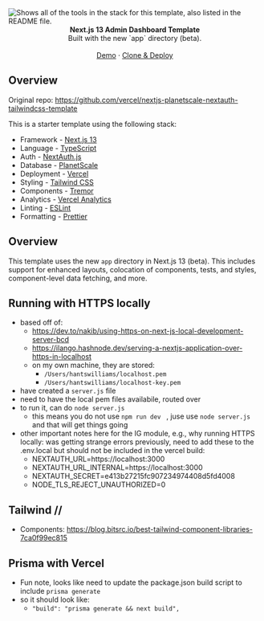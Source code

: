 <picture>
  <source media="(prefers-color-scheme: dark)" srcset="https://user-images.githubusercontent.com/9113740/201498864-2a900c64-d88f-4ed4-b5cf-770bcb57e1f5.png">
  <source media="(prefers-color-scheme: light)" srcset="https://user-images.githubusercontent.com/9113740/201498152-b171abb8-9225-487a-821c-6ff49ee48579.png">
  <img alt="Shows all of the tools in the stack for this template, also listed in the README file." src="https://user-images.githubusercontent.com/9113740/201498152-b171abb8-9225-487a-821c-6ff49ee48579.png">
</picture>

<div align="center"><strong>Next.js 13 Admin Dashboard Template</strong></div>
<div align="center">Built with the new `app` directory (beta).</div>
<br />
<div align="center">
<a href="http://admin-dash-template.vercel.sh/">Demo</a>
<span> · </span>
<a href="https://vercel.com/templates/next.js/admin-dashboard-tailwind-planetscale-react-nextjs">Clone & Deploy</a>
<span>
</div>

## Overview

Original repo: https://github.com/vercel/nextjs-planetscale-nextauth-tailwindcss-template

This is a starter template using the following stack:

- Framework - [Next.js 13](https://nextjs.org/13)
- Language - [TypeScript](https://www.typescriptlang.org)
- Auth - [NextAuth.js](https://next-auth.js.org)
- Database - [PlanetScale](https://planetscale.com)
- Deployment - [Vercel](https://vercel.com/docs/concepts/next.js/overview)
- Styling - [Tailwind CSS](https://tailwindcss.com)
- Components - [Tremor](https://www.tremor.so)
- Analytics - [Vercel Analytics](https://vercel.com/analytics)
- Linting - [ESLint](https://eslint.org)
- Formatting - [Prettier](https://prettier.io)

## Overview

This template uses the new `app` directory in Next.js 13 (beta). This includes support for enhanced layouts, colocation of components, tests, and styles, component-level data fetching, and more.

## Running with HTTPS locally 
- based off of: 
  - https://dev.to/nakib/using-https-on-next-js-local-development-server-bcd 
  - https://ilango.hashnode.dev/serving-a-nextjs-application-over-https-in-localhost 
  - on my own machine, they are stored: 
    - `/Users/hantswilliams/localhost.pem` 
    - `/Users/hantswilliams/localhost-key.pem`
- have created a `server.js` file
- need to have the local pem files availabile, routed over
- to run it, can do `node server.js` 
  - this means you do not use `npm run dev ` , juse use `node server.js` and that will get things going
- other important notes here for the IG module, e.g., why running HTTPS locally: was getting strange errors previously, need to add these to the .env.local but should not be included in the vercel build: 
  - NEXTAUTH_URL=https://localhost:3000
  - NEXTAUTH_URL_INTERNAL=https://localhost:3000
  - NEXTAUTH_SECRET=e413b27215fc907234974408d5fd4008 
  - NODE_TLS_REJECT_UNAUTHORIZED=0


## Tailwind //
- Components: https://blog.bitsrc.io/best-tailwind-component-libraries-7ca0f99ec815

## Prisma with Vercel 
- Fun note, looks like need to update the package.json build script to include `prisma generate` 
- so it should look like: 
  - ` "build": "prisma generate && next build", ` 